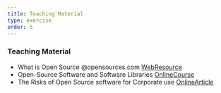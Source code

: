 ```yaml
---
title: Teaching Material  
type: exercise
order: 5
---
```


### **Teaching Material**


- What is Open Source @opensources.com [WebResource](https://opensource.com/resources/what-open-source)
- Open-Source Software and Software Libraries [OnlineCourse](https://www.youtube.com/watch?v=7NgCXVGHOQY)
- The Risks of Open Source software for Corporate use [OnlineArticle](https://www.compact.nl/articles/the-risks-of-open-source-software-for-corporate-use/) 

 
